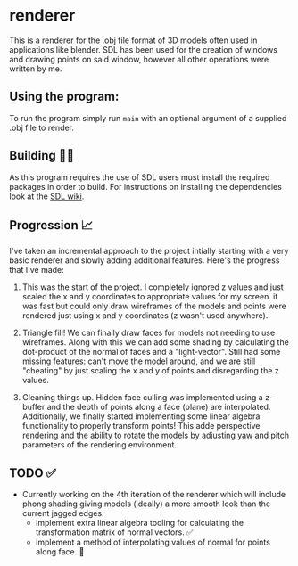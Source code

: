 # renderer

This is a renderer for the .obj file format of 3D models often used in 
applications like blender. SDL has been used for the creation of windows and 
drawing points on said window, however all other operations were written by me.

## Using the program:

To run the program simply run `main` with an optional argument of a supplied 
.obj file to render.

## Building :hammer::construction_worker:

As this program requires the use of SDL users must install the required packages
in order to build. For instructions on installing the dependencies look at the 
[SDL wiki](https://wiki.libsdl.org/SDL2/Installation).

## Progression :chart_with_upwards_trend: 
I've taken an incremental approach to the project intially starting with a very
basic renderer and slowly adding additional features. Here's the progress that
I've made:

1. This was the start of the project. I completely ignored z values and just
scaled the x and y coordinates to appropriate values for my screen. it was fast
but could only draw wireframes of the models and points were rendered
just using x and y coordinates (z wasn't used anywhere).

2. Triangle fill! We can finally draw faces for models not needing to use 
wireframes. Along with this we can add some shading by calculating the
dot-product of the normal of faces and a "light-vector". Still had some missing
features: can't move the model around, and we are still "cheating" by just
scaling the x and y of points and disregarding the z values.

3. Cleaning things up. Hidden face culling was implemented using a z-buffer
and the depth of points along a face (plane) are interpolated. Additionally,
we finally started implementing some linear algebra functionality to properly
transform points! This adde perspective rendering and the ability to rotate
the models by adjusting yaw and pitch parameters of the rendering environment.

## TODO :white_check_mark:
- Currently working on the 4th iteration of the renderer which will include
  phong shading giving models (ideally) a more smooth look than the current 
  jagged edges.
    - implement extra linear algebra tooling for calculating the transformation
      matrix of normal vectors. :white_check_mark:
    - implement a method of interpolating values of normal for points along
      face. :black_square_button: 
